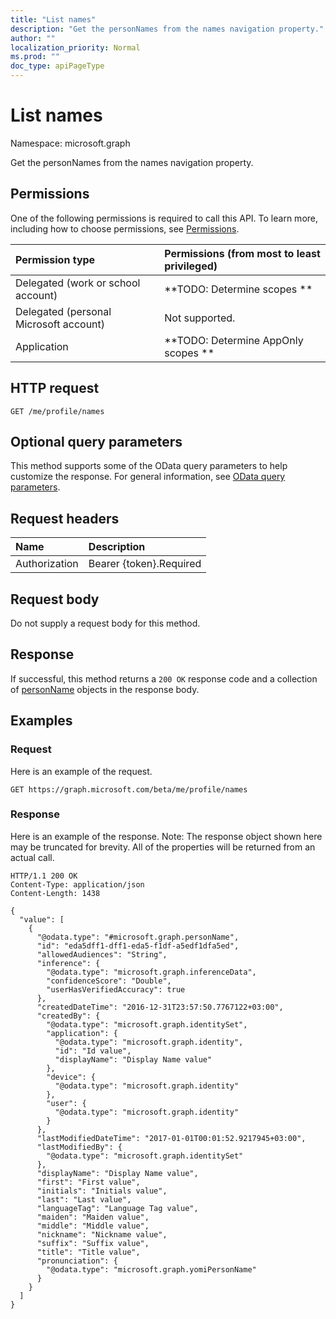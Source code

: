 ```yaml
---
title: "List names"
description: "Get the personNames from the names navigation property."
author: ""
localization_priority: Normal
ms.prod: ""
doc_type: apiPageType
---
```


# List names

Namespace: microsoft.graph

Get the personNames from the names navigation property.

## Permissions
One of the following permissions is required to call this API. To learn more, including how to choose permissions, see [Permissions](/concepts/permissions-reference.md).

|Permission type|Permissions (from most to least privileged)|
|:---|:---|
|Delegated (work or school account)|**TODO: Determine scopes **|
|Delegated (personal Microsoft account)|Not supported.|
|Application|**TODO: Determine AppOnly scopes **|

## HTTP request
<!-- {
  "blockType": "ignored"
}
-->
``` http
GET /me/profile/names
```

## Optional query parameters
This method supports some of the OData query parameters to help customize the response. For general information, see [OData query parameters](/graph/query-parameters).

## Request headers
|Name|Description|
|:---|:---|
|Authorization|Bearer {token}.Required|

## Request body
Do not supply a request body for this method.

## Response
If successful, this method returns a `200 OK` response code and a collection of [personName](../resources/personname.md) objects in the response body.

## Examples

### Request
Here is an example of the request.
<!-- {
  "blockType": "request",
  "name": "get_personname"
}
-->
``` http
GET https://graph.microsoft.com/beta/me/profile/names
```

### Response
Here is an example of the response. Note: The response object shown here may be truncated for brevity. All of the properties will be returned from an actual call.
<!-- {
  "blockType": "response",
  "truncated": true,
  "@odata.type": "collection(microsoft.graph.personname)"
}
-->
``` http
HTTP/1.1 200 OK
Content-Type: application/json
Content-Length: 1438

{
  "value": [
    {
      "@odata.type": "#microsoft.graph.personName",
      "id": "eda5dff1-dff1-eda5-f1df-a5edf1dfa5ed",
      "allowedAudiences": "String",
      "inference": {
        "@odata.type": "microsoft.graph.inferenceData",
        "confidenceScore": "Double",
        "userHasVerifiedAccuracy": true
      },
      "createdDateTime": "2016-12-31T23:57:50.7767122+03:00",
      "createdBy": {
        "@odata.type": "microsoft.graph.identitySet",
        "application": {
          "@odata.type": "microsoft.graph.identity",
          "id": "Id value",
          "displayName": "Display Name value"
        },
        "device": {
          "@odata.type": "microsoft.graph.identity"
        },
        "user": {
          "@odata.type": "microsoft.graph.identity"
        }
      },
      "lastModifiedDateTime": "2017-01-01T00:01:52.9217945+03:00",
      "lastModifiedBy": {
        "@odata.type": "microsoft.graph.identitySet"
      },
      "displayName": "Display Name value",
      "first": "First value",
      "initials": "Initials value",
      "last": "Last value",
      "languageTag": "Language Tag value",
      "maiden": "Maiden value",
      "middle": "Middle value",
      "nickname": "Nickname value",
      "suffix": "Suffix value",
      "title": "Title value",
      "pronunciation": {
        "@odata.type": "microsoft.graph.yomiPersonName"
      }
    }
  ]
}
```


